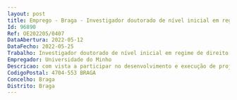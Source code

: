 ```yaml
--- 
layout: post
title: Emprego - Braga - Investigador doutorado de nível inicial em regime de direito privado
Id: 96890
Ref: OE202205/0407
DataAbertura: 2022-05-12
DataFecho: 2022-05-25
Trabalho: Investigador doutorado de nível inicial em regime de direito privado
Empregador: Universidade do Minho
Descricao: com vista a participar no desenvolvimento e execução de projetos de I&D e em atividades científicas e técnicas conexas
CodigoPostal: 4704-553 BRAGA
Concelho: Braga
Distrito: Braga
--- 
```


